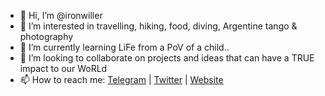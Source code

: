 - 👋 Hi, I’m @ironwiller
- 👀 I’m interested in travelling, hiking, food, diving, Argentine tango & photography
- 🌱 I’m currently learning LiFe from a PoV of a child..
- 💞️ I’m looking to collaborate on projects and ideas that can have a TRUE impact to our WoRLd
- 📫 How to reach me: <a href="https://t.me/mmppantelis" target="_blank">Telegram</a> | <a href="https://x.com/ironwiller" target="_blank">Twitter</a> | <a href="https://pantelisorfanos.com" target="_blank">Website</a>

<!---
ironwiller/ironwiller is a ✨ special ✨ repository because its `README.md` (this file) appears on your GitHub profile.
You can click the Preview link to take a look at your changes.
--->

